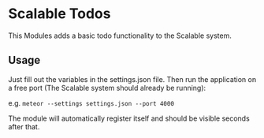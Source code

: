 # Scalable Todos
This Modules adds a basic todo functionality to the Scalable system. 

## Usage
Just fill out the variables in the settings.json file.
Then run the application on a free port (The Scalable system should already be running):

e.g. `meteor --settings settings.json --port 4000`

The module will automatically register itself and should be visible seconds after that.
